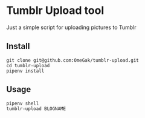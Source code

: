 # Tumblr Upload tool

Just a simple script for uploading pictures to Tumblr

## Install

```shell
git clone git@github.com:OmeGak/tumblr-upload.git
cd tumblr-upload
pipenv install
```

## Usage

```shell
pipenv shell
tumblr-upload BLOGNAME
```

